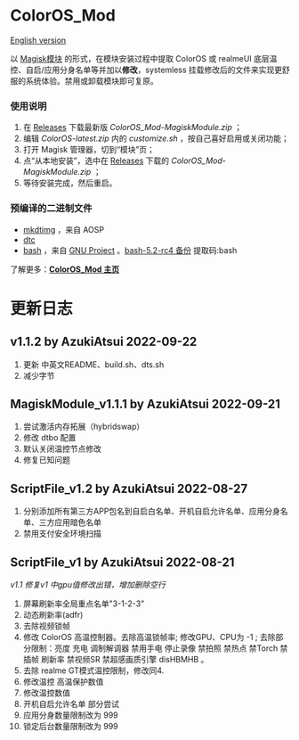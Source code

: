 # ColorOS_Mod

[English version](https://github.com/AzukiAtsui/ColorOS_Mod/blob/main/README-en.md)

以 [Magisk模块](https://topjohnwu.github.io/Magisk/guides.html#magisk-modules) 的形式，在模块安装过程中提取 ColorOS 或 realmeUI 底层温控、自启/应用分身名单等并加以**修改**，systemless 挂载修改后的文件来实现更舒服的系统体验。禁用或卸载模块即可复原。

### 使用说明

1. 在 [Releases](https://github.com/AzukiAtsui/ColorOS_Mod/releases) 下载最新版 _ColorOS_Mod-MagiskModule.zip_ ；
2. 编辑 _ColorOS-latest.zip_ 内的 _customize.sh_ ，按自己喜好启用或关闭功能；
3. 打开 Magisk 管理器，切到“模块”页；
4. 点“从本地安装”，选中在 [Releases](https://github.com/AzukiAtsui/ColorOS_Mod/releases) 下载的 _ColorOS_Mod-MagiskModule.zip_ ；
5. 等待安装完成，然后重启。

### 预编译的二进制文件

- [mkdtimg](https://android.googlesource.com/platform/system/libufdt/+/refs/heads/master/utils/src/) ，来自 AOSP
- [dtc](https://github.com/AzukiAtsui/dtc-aosp/tree/standalone)
- [bash](https://ftp.gnu.org/gnu/bash/) ，来自 [GNU Project](https://www.gnu.org/software/bash/) 。[bash-5.2-rc4 备份](https://pan.baidu.com/s/1bHtUdheyBgIwixLqpycgHg?pwd=bash) 提取码:bash

了解更多：[**ColorOS_Mod 主页**](https://azukiatsui.github.io/2022/09/22/ColorOS_Mod/)

# 更新日志

## **v1.1.2** by   AzukiAtsui   2022-09-22

1. 更新 中英文README、build.sh、dts.sh
2. 减少字节

## **MagiskModule_v1.1.1** by   AzukiAtsui   2022-09-21

1. 尝试激活内存拓展（hybridswap）
2. 修改 dtbo 配置
3. 默认关闭温控节点修改
4. 修复已知问题

## **ScriptFile_v1.2** by   AzukiAtsui   2022-08-27

1. 分别添加所有第三方APP包名到自启白名单、开机自启允许名单、应用分身名单、三方应用暗色名单
2. 禁用支付安全环境扫描

## **ScriptFile_v1** by   AzukiAtsui   2022-08-21

_v1.1 修复v1 中gpu值修改出错，增加删除空行_

1. 屏幕刷新率全局重点名单"3-1-2-3”
2. 动态刷新率(adfr)
3. 去除视频锁帧
4. 修改 ColorOS 高温控制器。去除高温锁帧率; 修改GPU、CPU为 -1 ; 去除部分限制：亮度 充电 调制解调器 禁用手电 停止录像 禁拍照 禁热点 禁Torch 禁插帧 刷新率 禁视频SR 禁超感画质引擎 disHBMHB 。
5. 去除 realme GT模式温控限制，修改同4. 
6. 修改温控 高温保护数值
7. 修改温控数值
8. 开机自启允许名单 部分尝试
9. 应用分身数量限制改为 999
10. 锁定后台数量限制改为 999
